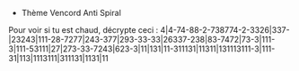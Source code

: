 - Thème Vencord Anti Spiral
  
Pour voir si tu est chaud, décrypte ceci : 4|4-74-88-2-738774-2-3326|337-|23243|111-28-7277|243-377|293-33-33|26337-238|83-7472|73-3|111-3|111-53111|27|273-33-7243|623-3|11|131|11-311131|11311|131113111-3|111-31|113|1113111|311131|1131|11

